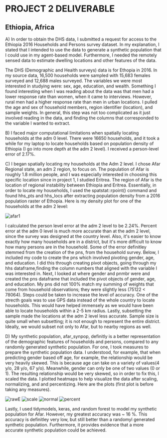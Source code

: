 # PROJECT 2 DELIVERABLE
## Ethiopia, Africa

A) In order to obtain the DHS data, I submitted a request for access to the Ethiopia 2016 Households and Persons survey dataset. In my explanation, I stated that I intended to use the data to generate a synthetic population that I could use in my agent-based model. Furthermore, I needed the remotely sensed data to estimate dwelling locations and other features of the data.

   The DHS (Demographic and Health surveys) data is for Ethopia in 2016. In my source data, 16,500 households were sampled with 15,683 females surveyed and 12,688 males surveyed. The variables we were most interested in studying were: sex, age, education, and wealth. Something I found interesting when I was reading about the data was that men had a lower response rate than women, when it came to interviews. However, rural men had a higher response rate than men in urban locations. I pulled the age and sex of household members, region identifier (location), and sample weights. In general, this step was not too complicated as it just involved reading in the data, and finding the columns that corresponded to the variable I wanted to extract. 

B) I faced major computational limitations when spatially locating households at the adm 0 level. There were 16650 households, and it took a while for my laptop to locate households based on population density of Ethiopia (I go into more depth at the adm 2 level). I received a person-level error of 2.17%. 

C) I began spatially locating my households at the Adm 2 level. I chose Afar Regional state, an adm 2 region, to focus on. The population of Afar is roughly 1.8 million people, and I was especially interested in choosing this specific location since in project 1, I studied Eritrea. The region of Afar is the location of regional instability between Ethiopia and Eritrea. Essentially, in order to locate my households, I used the spatstat::rpoint() command and found hhs_pts and hhs_locs after extracting population density from a 2016 population raster of Ethopia. Here is my density plot for one of the households at the adm 2 level:

![afar1](https://user-images.githubusercontent.com/60228374/97117299-1cb0df80-16d9-11eb-9850-93d9f27f8dc6.png)

I calculated the person level error at the adm 2 level to be 2.24%. Percent error at the adm 0 level is much more accurate than at the adm 2 level, since the survey was designed at the country level. Also, it's easier to know exactly how many households are in a district, but it's more difficult to know how many persons are in the household. Some of the error definitley stemmed from the creation of the pns, from the household survey. Below, I included my code to create the pns which involved pivoting gender, age, and education. I did this through creating pivot objects, going through my hhs dataframe,finding the column numbers that aligned with the variable I was interested in. Next, I looked at where gender and pnmbr were and created the pns dataframe that included the pivot objects of gender, age, and education. My pns did not 100% match my summing of weights that come from household observations; they were slightly less (75122 < 78064). Steps could be taken to increase the level of accuracy. One of the strecth goals was to use GPS data instead of the whole country to locate households. This would have helped immensely as we would have been able to locate households within a 2-5 km radius. Lastly, subsetting the sample made the locations at the adm 2 level less accurate. Sample size is quite small when subsetting; it is not enough to represent the entire district. Ideally, we would subset not only to Afar, but to nearby regions as well.




D) My synthetic population, afar_synpop, definitly is a better representation of the demographic features of households and persons, compared to any randomly generated synthetic population. For one, I took measures to prepare the synthetic population data. I understood, for example, that when predicting gender based off age, for example, the relationship would be very heavily skewed. This is because age can take on a variety of values(4 y/o, 28 y/o, 67 y/o). Meanwhile, gender can only be one of two values (0 or 1). The resulting relationship would be very skewed, so in order to fix this, I scaled the data. I plotted heatmaps to help visualize the data after scaling, normalizing, and and percentizing. Here are the plots (first plot is before taking any measures). 


![rawE](https://user-images.githubusercontent.com/60228374/97117222-a3b18800-16d8-11eb-8e51-51fca1d5c512.png)
![scale](https://user-images.githubusercontent.com/60228374/97117223-a613e200-16d8-11eb-80af-f879539b124b.png)
![normal](https://user-images.githubusercontent.com/60228374/97117224-a7dda580-16d8-11eb-811c-74748dd92be6.png)
![percent](https://user-images.githubusercontent.com/60228374/97117228-aad89600-16d8-11eb-9c3e-2df5de5a2919.png)


Lastly, I used tidymodels, keras, and random forest to model my synthetic population for Afar. However, my greatest accuracy was ~ 16 %. This accuracy is definitley very low, but still better than a randomyl generated synthetic population. Furthermore, it provides evidence that a more accurate synthetic population could be achieved. 


